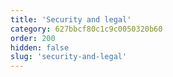 ```yaml
---
title: 'Security and legal'
category: 627bbcf80c1c9c0050320b60
order: 200
hidden: false
slug: 'security-and-legal'
---
```

